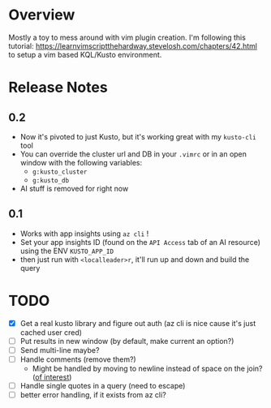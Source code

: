 # Overview
Mostly a toy to mess around with vim plugin creation. 
I'm following this tutorial: https://learnvimscriptthehardway.stevelosh.com/chapters/42.html to setup a vim based KQL/Kusto environment.

# Release Notes

## 0.2
- Now it's pivoted to just Kusto, but it's working great with my `kusto-cli` tool
- You can override the cluster url and DB in your `.vimrc` or in an open window with the following variables:
    - `g:kusto_cluster`
    - `g:kusto_db`
- AI stuff is removed for right now

## 0.1
- Works with app insights using `az cli` !
- Set your app insights ID (found on the `API Access` tab of an AI resource) using the ENV `KUSTO_APP_ID`
- then just run with `<localleader>r`, it'll run up and down and build the query

# TODO
- [x] Get a real kusto library and figure out auth (az cli is nice cause it's just cached user cred)
- [ ] Put results in new window (by default, make current an option?)
- [ ] Send multi-line maybe?
- [ ] Handle comments (remove them?)
  - Might be handled by moving to newline instead of space on the join? ([of interest](https://stackoverflow.com/questions/10526011/does-vimscript-allow-multi-line-strings))
- [ ] Handle single quotes in a query (need to escape)
- [ ] better error handling, if it exists from az cli?

